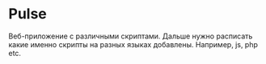 # Pulse

Веб-приложение с различными скриптами. Дальше нужно расписать какие именно скрипты на разных языках добавлены.
Например, js, php etc.
